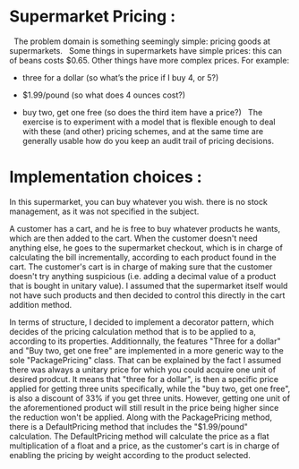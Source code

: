 # Supermarket Pricing :
 
The problem domain is something seemingly simple: pricing goods at supermarkets.
 
Some things in supermarkets have simple prices: this can of beans costs $0.65. Other things have more complex prices. For example:

* three for a dollar (so what’s the price if I buy 4, or 5?)

* $1.99/pound (so what does 4 ounces cost?)

* buy two, get one free (so does the third item have a price?)
 
The exercise is to experiment with a model that is flexible enough to deal with these (and other) pricing schemes, and at the same time
are generally usable how do you keep an audit trail of pricing decisions.

# Implementation choices : 

In this supermarket, you can buy whatever you wish. there is no stock management, as it was not specified in the subject.

A customer has a cart, and he is free to buy whatever products he wants, which are then added to the cart. When the customer doesn't need anything else, he goes to the supermarket checkout, which is in charge of calculating the bill incrementally, according to each product found in the cart. The customer's cart is in charge of making sure that the customer doesn't try anything suspicious (i.e. adding a decimal value of a product that is bought in unitary value). I assumed that the supermarket itself would not have such products and then decided to control this directly in the cart addition method.

In terms of structure, I decided to implement a decorator pattern, which decides of the pricing calculation method that is to be applied to a, according to its properties. Additionnally, the features "Three for a dollar" and "Buy two, get one free" are implemented in a more generic way to the sole "PackagePricing" class. That can be explained by the fact I assumed there was always a unitary price for which you could acquire one unit of desired prodcut. It means that "three for a dollar", is then a specific price applied for getting three units specifically, while the "buy two, get one free", is also a discount of 33% if you get three units. However, getting one unit of the aforementioned product will still result in the price being higher since the reduction won't be applied. Along with the PackagePricing method, there is a DefaultPricing method that includes the "$1.99/pound" calculation. The DefaultPricing method will calculate the price as a flat multiplication of a float and a price, as the customer's cart is in charge of enabling the pricing by weight according to the product selected.
